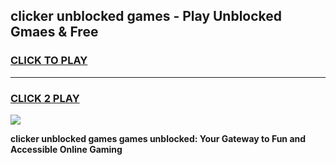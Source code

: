 
## clicker unblocked games - Play Unblocked Gmaes & Free
<h3>
<a href="https://premium.freeplayer.one?title=clicker_unblocked_games&ref=20F">CLICK TO PLAY</a></h3>
<hr>

<h3>
<a href="https://premium.freeplayer.one?title=clicker_unblocked_games&ref=20F">CLICK 2 PLAY</a>
  
</h3>

<a href="https://premium.freeplayer.one?title=clicker_unblocked_games&ref=20F/"><img src="https://clearcache.store/games.png"></a>


**clicker unblocked games games unblocked: Your Gateway to Fun and Accessible Online Gaming**
